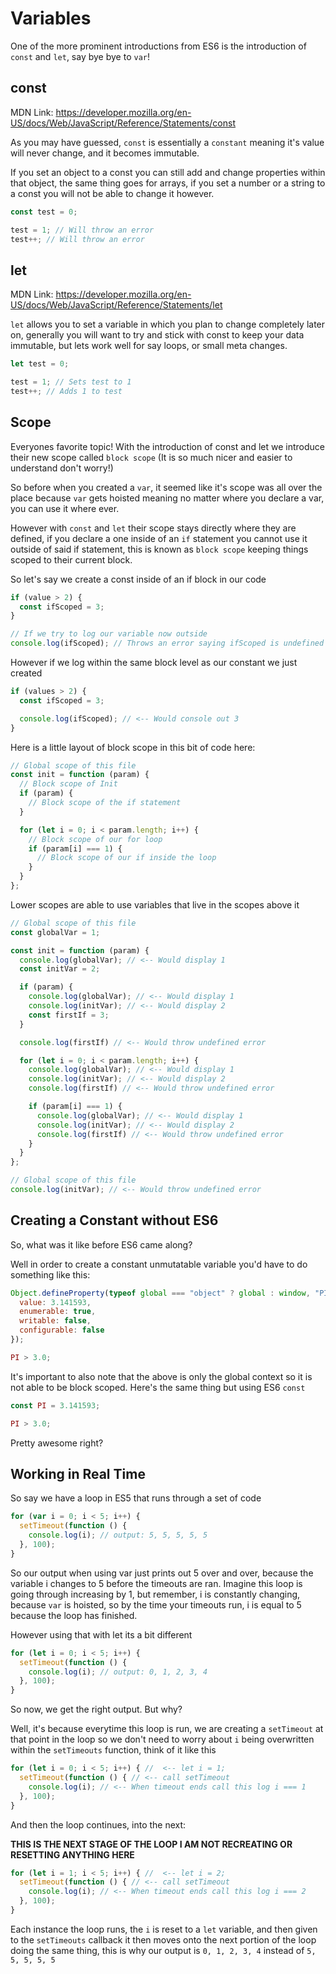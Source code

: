 # Variables

One of the more prominent introductions from ES6 is the introduction of `const` and `let`, say bye bye to `var`!

## const

MDN Link: https://developer.mozilla.org/en-US/docs/Web/JavaScript/Reference/Statements/const

As you may have guessed, `const` is essentially a `constant` meaning it's value will never change, and it becomes immutable.

If you set an object to a const you can still add and change properties within that object, the same thing goes for arrays, if you set a number or a string to a const you will not be able to change it however.

```js
const test = 0;

test = 1; // Will throw an error
test++; // Will throw an error
```

## let

MDN Link: https://developer.mozilla.org/en-US/docs/Web/JavaScript/Reference/Statements/let

`let` allows you to set a variable in which you plan to change completely later on, generally you will want to try and stick with const to keep your data immutable, but lets work well for say loops, or small meta changes.

```js
let test = 0;

test = 1; // Sets test to 1
test++; // Adds 1 to test
```

## Scope

Everyones favorite topic! With the introduction of const and let we introduce their new scope called `block scope` (It is so much nicer and easier to understand don't worry!)

So before when you created a `var`, it seemed like it's scope was all over the place because `var` gets hoisted meaning no matter where you declare a var, you can use it where ever.

However with `const` and `let` their scope stays directly where they are defined, if you declare a one inside of an `if` statement you cannot use it outside of said if statement, this is known as `block scope` keeping things scoped to their current block.

So let's say we create a const inside of an if block in our code

```js
if (value > 2) {
  const ifScoped = 3;
}

// If we try to log our variable now outside
console.log(ifScoped); // Throws an error saying ifScoped is undefined
```

However if we log within the same block level as our constant we just created

```js
if (values > 2) {
  const ifScoped = 3;

  console.log(ifScoped); // <-- Would console out 3
}
```

Here is a little layout of block scope in this bit of code here:

```js
// Global scope of this file
const init = function (param) {
  // Block scope of Init
  if (param) {
    // Block scope of the if statement
  }

  for (let i = 0; i < param.length; i++) {
    // Block scope of our for loop
    if (param[i] === 1) {
      // Block scope of our if inside the loop
    }
  }
};
```

Lower scopes are able to use variables that live in the scopes above it

```js
// Global scope of this file
const globalVar = 1;

const init = function (param) {
  console.log(globalVar); // <-- Would display 1
  const initVar = 2;

  if (param) {
    console.log(globalVar); // <-- Would display 1
    console.log(initVar); // <-- Would display 2
    const firstIf = 3;
  }

  console.log(firstIf) // <-- Would throw undefined error

  for (let i = 0; i < param.length; i++) {
    console.log(globalVar); // <-- Would display 1
    console.log(initVar); // <-- Would display 2
    console.log(firstIf) // <-- Would throw undefined error

    if (param[i] === 1) {
      console.log(globalVar); // <-- Would display 1
      console.log(initVar); // <-- Would display 2
      console.log(firstIf) // <-- Would throw undefined error
    }
  }
};

// Global scope of this file
console.log(initVar); // <-- Would throw undefined error
```

## Creating a Constant without ES6

So, what was it like before ES6 came along?

Well in order to create a constant unmutatable variable you'd have to do something like this:

```js
Object.defineProperty(typeof global === "object" ? global : window, "PI", {
  value: 3.141593,
  enumerable: true,
  writable: false,
  configurable: false
});

PI > 3.0;
```

It's important to also note that the above is only the global context so it is not able to be block scoped. Here's the same thing but using ES6 `const`

```js
const PI = 3.141593;

PI > 3.0;
```

Pretty awesome right?

## Working in Real Time

So say we have a loop in ES5 that runs through a set of code

```js
for (var i = 0; i < 5; i++) {
  setTimeout(function () {
    console.log(i); // output: 5, 5, 5, 5, 5
  }, 100);
}
```

So our output when using var just prints out 5 over and over, because the variable i changes to 5 before the timeouts are ran. Imagine this loop is going through increasing by 1, but remember, i is constantly changing, because `var` is hoisted, so by the time your timeouts run, i is equal to 5 because the loop has finished.

However using that with let its a bit different

```js
for (let i = 0; i < 5; i++) {
  setTimeout(function () {
    console.log(i); // output: 0, 1, 2, 3, 4
  }, 100);
}
```

So now, we get the right output. But why?

Well, it's because everytime this loop is run, we are creating a `setTimeout` at that point in the loop so we don't need to worry about `i` being overwritten within the `setTimeouts` function, think of it like this

```js
for (let i = 0; i < 5; i++) { //  <-- let i = 1;
  setTimeout(function () { // <-- call setTimeout
    console.log(i); // <-- When timeout ends call this log i === 1
  }, 100);
}
```

And then the loop continues, into the next:

**THIS IS THE NEXT STAGE OF THE LOOP I AM NOT RECREATING OR RESETTING ANYTHING HERE**

```js
for (let i = 1; i < 5; i++) { //  <-- let i = 2;
  setTimeout(function () { // <-- call setTimeout
    console.log(i); // <-- When timeout ends call this log i === 2
  }, 100);
}
```

Each instance the loop runs, the `i` is reset to a `let` variable, and then given to the `setTimeouts` callback it then moves onto the next portion of the loop doing the same thing, this is why our output is `0, 1, 2, 3, 4` instead of `5, 5, 5, 5, 5`
